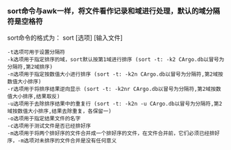 ### sort命令与awk一样，将文件看作记录和域进行处理，默认的域分隔符是空格符
sort命令的格式为：sort [选项] [输入文件]
```
-t选项可用于设置分隔符
-k选项用于指定排序的域，sort默认按第1域进行排序 (sort -t: -k2 CArgo.db以冒号为分隔符,第2域排序)
-n选项用于指定按数值大小进行排序 (sort -t: -k2n CArgo.db以冒号为分隔符,第2域按数值大小排序)
-r选项用于将排序结果逆向显示 (sort -t: -k2nr CArgo.db以冒号为分隔符,第2域按数值大小排序,结果取反)
-u选项用于去除排序结果中的重复行 (sort -t: -k2n -u CArgo.db以冒号为分隔符,第2域按数值大小排序,结果去除重复，各保留一)
-o选项用于指定结果文件的名字
-c选项用于测试文件是否已经排好序
-m选项用于将两个排好序的文件合并成一个排好序的文件，在文件合并前，它们必须已经排好序，-m选项对未排序的文件合并是没有任何意义
```